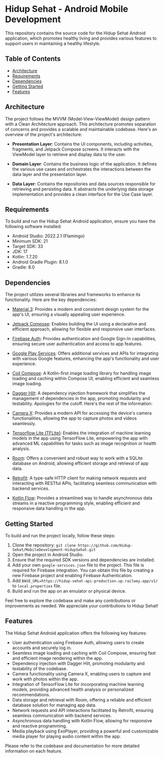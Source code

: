 # Hidup Sehat - Android Mobile Development

This repository contains the source code for the Hidup Sehat Android application, which promotes healthy living and provides various features to support users in maintaining a healthy lifestyle.

## Table of Contents
- [Architecture](#architecture)
- [Requirements](#requirements)
- [Dependencies](#dependencies)
- [Getting Started](#getting-started)
- [Features](#features)

## Architecture
The project follows the MVVM (Model-View-ViewModel) design pattern with a Clean Architecture approach. This architecture promotes separation of concerns and provides a scalable and maintainable codebase. Here's an overview of the project's architecture:

- **Presentation Layer**: Contains the UI components, including activities, fragments, and Jetpack Compose screens. It interacts with the ViewModel layer to retrieve and display data to the user.

- **Domain Layer**: Contains the business logic of the application. It defines the various use cases and orchestrates the interactions between the data layer and the presentation layer.

- **Data Layer**: Contains the repositories and data sources responsible for retrieving and persisting data. It abstracts the underlying data storage implementation and provides a clean interface for the Use Case layer.

## Requirements
To build and run the Hidup Sehat Android application, ensure you have the following software installed:

- Android Studio: 2022.2.1 (Flamingo)
- Minimum SDK: 21
- Target SDK: 33
- JDK: 17
- Kotlin: 1.7.20
- Android Gradle Plugin: 8.1.0
- Gradle: 8.0

## Dependencies
The project utilizes several libraries and frameworks to enhance its functionality. Here are the key dependencies:

- [Material 3](https://m3.material.io/): Provides a modern and consistent design system for the app's UI, ensuring a visually appealing user experience.

- [Jetpack Compose](https://developer.android.com/jetpack/compose?gclid=CjwKCAjwg-GjBhBnEiwAMUvNW3yzekVX4nip-iL9Zw-ANUPQ_4eFDIJ0NU5Do0dTMhZCX6caIh3J8BoCdgoQAvD_BwE&gclsrc=aw.ds&hl=id): Enables building the UI using a declarative and efficient approach, allowing for flexible and responsive user interfaces.

- [Firebase Auth](https://firebase.google.com/docs/auth/android/google-signin?hl=id): Provides authentication and Google Sign-In capabilities, ensuring secure user authentication and access to app features.

- [Google Play Services](https://developers.google.com/android/guides/setup): Offers additional services and APIs for integrating with various Google features, enhancing the app's functionality and user experience.

- [Coil Compose](https://coil-kt.github.io/coil/compose/): A Kotlin-first image loading library for handling image loading and caching within Compose UI, enabling efficient and seamless image loading.

- [Dagger Hilt](https://dagger.dev/hilt/): A dependency injection framework that simplifies the management of dependencies in the app, promoting modularity and testability.
Apologies for the cutoff. Here's the rest of the information:

- [Camera X](https://developer.android.com/jetpack/androidx/releases/camera?hl=id): Provides a modern API for accessing the device's camera functionalities, allowing the app to capture photos and videos seamlessly.

- [Tensorflow Lite (TFLite)](https://www.tensorflow.org/lite/android/quickstart): Enables the integration of machine learning models in the app using TensorFlow Lite, empowering the app with advanced ML capabilities for tasks such as image recognition or health analysis.

- [Room](https://developer.android.com/training/data-storage/room?hl=id): Offers a convenient and robust way to work with a SQLite database on Android, allowing efficient storage and retrieval of app data.

- [Retrofit](https://square.github.io/retrofit/): A type-safe HTTP client for making network requests and interacting with RESTful APIs, facilitating seamless communication with backend services.

- [Kotlin Flow](https://developer.android.com/kotlin/flow?hl=id): Provides a streamlined way to handle asynchronous data streams in a reactive programming style, enabling efficient and responsive data handling in the app.

## Getting Started
To build and run the project locally, follow these steps:

1. Clone the repository: `git clone https://github.com/Hidup-Sehat/MobileDevelopment-HidupSehat.git`
2. Open the project in Android Studio.
3. Ensure that the required SDK versions and dependencies are installed.
4. Add your own `google-services.json` file to the project. This file is required for Firebase integration. You can obtain this file by creating a new Firebase project and enabling Firebase Authentication.
5. Add `BASE_URL=https://hidup-sehat-api-production.up.railway.app/v1/` to `local.properties` file.
6. Build and run the app on an emulator or physical device.

Feel free to explore the codebase and make any contributions or improvements as needed. We appreciate your contributions to Hidup Sehat!

## Features
The Hidup Sehat Android application offers the following key features:

- User authentication using Firebase Auth, allowing users to create accounts and securely log in.
- Seamless image loading and caching with Coil Compose, ensuring fast and efficient image rendering within the app.
- Dependency injection with Dagger Hilt, promoting modularity and testability of the codebase.
- Camera functionality using Camera X, enabling users to capture and work with photos within the app.
- Integration of TensorFlow Lite for incorporating machine learning models, providing advanced health analysis or personalized recommendations.
- Data storage and retrieval with Room, offering a reliable and efficient database solution for managing app data.
- Network requests and API interactions facilitated by Retrofit, ensuring seamless communication with backend services.
- Asynchronous data handling with Kotlin Flow, allowing for responsive and reactive programming.
- Media playback using ExoPlayer, providing a powerful and customizable media player for playing audio content within the app.

Please refer to the codebase and documentation for more detailed information on each feature.
